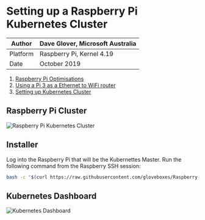 # Setting up a Raspberry Pi Kubernetes Cluster

|Author|Dave Glover, Microsoft Australia|
|----|---|
|Platform| Raspberry Pi, Kernel 4.19|
|Date|October 2019|

1. [Raspberry Pi Optimisations](raspisetup.md)
1. [Using a Pi 3 as a Ethernet to WiFi router](wifirouter.md)
2. [Setting up Kubernetes Cluster](kubecluster.md)

## Raspberry Pi Cluster

![Raspberry Pi Kubernetes Cluster](https://raw.githubusercontent.com/gloveboxes/RaspberryPiKubernetesCluster/master/Resources/RaspberryPiKubernetesCluster.jpg)

## Installer

Log into the Raspberry Pi that will be the Kubernettes Master. Run the following command from the Raspberry SSH session:

```bash
bash -c "$(curl https://raw.githubusercontent.com/gloveboxes/Raspberry-Pi-Kubernetes-Cluster/master/setup.sh)"
```

## Kubernetes Dashboard

![Kubernetes Dashboard](https://raw.githubusercontent.com/gloveboxes/RaspberryPiKubernetesCluster/master/Resources/KubernetesDashboard.png)